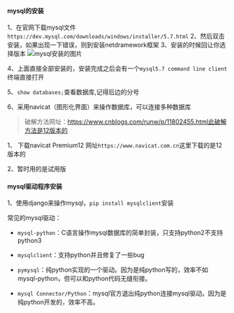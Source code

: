 #### mysql的安装
1、在官网下载mysql文件`https://dev.mysql.com/downloads/windows/installer/5.7.html`
2、然后双击安装，如果出现一下错误，则到安装netdramework框架
3、安装的时候回让你选择版本
![mysql安装的图片](C:\Users\82023\AppData\Roaming\Typora\typora-user-images\image-20200405100335922.png)

4、上面直接全部安装的，安装完成之后会有一个`mysql5.7 command line client`终端直接打开

5、`show databases;`查看数据库,记得后边的分号

6、采用navicat（图形化界面）来操作数据库，可以连接多种数据库

> 破解方法网址：https://www.cnblogs.com/runw/p/11802455.html此破解方法是12版本的

1、 下载navicat Premium12 网址`https://www.navicat.com.cn`这里下载的是12版本的

2、暂时用的是试用版



#### mysql驱动程序安装

1、使用django来操作mysql，`pip install mysqlclient`安装

常见的mysql驱动：

- `mysql-python`：C语言操作mysql数据库的简单封装，只支持python2不支持python3

- `mysqlclient`：支持python并且修复了一些bug

- `pymysql`：纯python实现的一个驱动。因为是纯python写的，效率不如mysql-python，但可以和python代码无缝衔接。

- `mysql Connector/Python`：mysql官方退出纯python连接mysql驱动。因为是纯python开发的，效率不高。  



